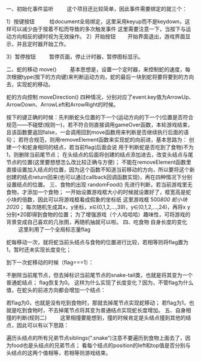 
一、初始化事件监听
   这个项目还比较简单，因此事件需要绑定的就三个：

1）按键按钮
    给document全局绑定，这里采用keyup而不是keydown，这样可以减少由于按着不松而导致的多次触发事件
    这里需要注意一下，当按下与运动方向相反的键时视为无效操作。
2）开始按钮
  开始界面退出，游戏界面显示，并且定时器开始工作。

3）暂停按钮
   暂停页面，停止计时器，暂停图标显示。

二、蛇的移动 move()
   基本思想是，设置一个定时器，来控制蛇的速度，每次根据type(按下的方向键)来判断运动方向，蛇的最后一块到蛇将要将要到的方向去，实现蛇的移动。

蛇的方向控制 moveDirection()
四种情况，分别对应了event.key值为ArrowUp、ArrowDown、ArrowLeft和ArrowRight的时候。

按下的键正确的时候：先判断蛇头位置的下一个(运动方向的下一个)位置是否符合规范——不碰壁(规则一)，若不符合则直接调用gameOver函数，本轮游戏结束，且该函数要返回false，一会调用回到move函数用来判断是否继续执行后面的语句；
若符合规范，则用removeElement函数来实现蛇的向前进，基本思路为：
创建一个和蛇身相同的结点，若当前flag(后面会说 用于判断蛇是否吃到了食物)不为1，则删除当前尾节点；
在头结点的后面将创建的结点添加进去，改变头结点与尾节点的位置(这里要想想怎么改比较正确与方便)；
不能在removeElement函数里直接设置加入结点的位置，因为这个函数不知道当前移动的方向，所以要将这个新创建的结点return回来(也可以通过callback回调函数实现)，再在四种情况下分别设置结点的位置。
三、食物的出现 randomFood()
先进行判断，若当前游戏里无食物，才添加一个食物；
一开始设置游戏框大小的时候就设置好了，框宽高是蛇小块的倍数，因此可以将游戏框看成假象的坐标纸
这里游戏框 500*800 蛇小块20*20；
每次随机生成其x，y坐标，x∈(0,1,2,...,39)，y∈(0,1,2,...,24)，再将x y分别*20即得到食物的位置；
为了增强游戏（个人哈哈哈）趣味性，可将游戏的背景变成自己喜欢的几张图，再随机抽就可以啦。
四、吃食物 自身长度的变化
   这里利用了一个全局标志量flag

蛇每移动一次，就将蛇当前头结点与食物的位置进行比较，若相等则将flag置为1，暂时还未实现长度变化；

到下一次蛇移动的时候（flag===1）：

不删除当前尾节点，但去掉标识当前尾节点的snake-tail类，也就是将其变为一个普通蛇结点；
flag恢复为0。
这样为什么实现了长度变化？因为，不管flag为什么值，在蛇头的前进方向都会增加一个结点：

若flag为0，也就是没有吃到食物时，那就去掉尾节点实现蛇移动；
若flag为1，也就是吃到食物时，不去掉尾节点将其变为普通结点实现蛇长度增加。
五、自身相撞的判断(规则二)
   这里相撞要能想到，撞的时候肯定是头结点撞到其他的结点，因此可以有以下思路：

遍历头结点的所有兄弟节点siblings(“.snake”)注意不要遍历到食物上面去了，因为food也是头结点的兄弟节点；
看每个结点的position的left和top值是否分别与头结点的这两个值相等，若相等则游戏结束。